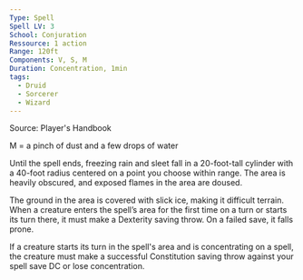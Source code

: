 ```yaml
---
Type: Spell
Spell LV: 3
School: Conjuration
Ressource: 1 action
Range: 120ft
Components: V, S, M
Duration: Concentration, 1min
tags:
  - Druid
  - Sorcerer
  - Wizard
---
```

Source: Player's Handbook

M = a pinch of dust and a few drops of water

Until the spell ends, freezing rain and sleet fall in a 20-foot-tall cylinder with a 40-foot radius centered on a point you choose within range. The area is heavily obscured, and exposed flames in the area are doused.

The ground in the area is covered with slick ice, making it difficult terrain. When a creature enters the spell’s area for the first time on a turn or starts its turn there, it must make a Dexterity saving throw. On a failed save, it falls prone.

If a creature starts its turn in the spell's area and is concentrating on a spell, the creature must make a successful Constitution saving throw against your spell save DC or lose concentration.